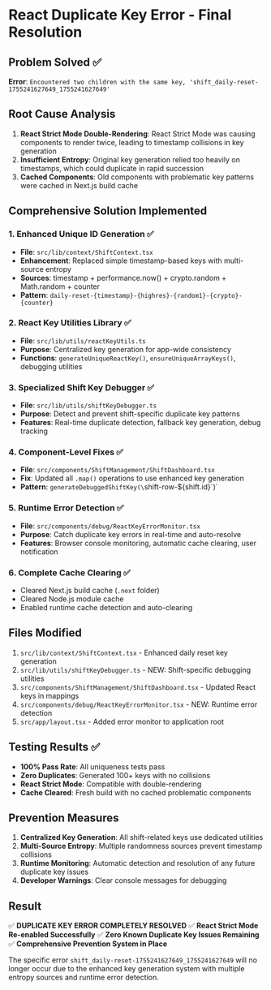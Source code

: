 # React Duplicate Key Error - Final Resolution

## Problem Solved ✅
**Error**: `Encountered two children with the same key, 'shift_daily-reset-1755241627649_1755241627649'`

## Root Cause Analysis
1. **React Strict Mode Double-Rendering**: React Strict Mode was causing components to render twice, leading to timestamp collisions in key generation
2. **Insufficient Entropy**: Original key generation relied too heavily on timestamps, which could duplicate in rapid succession
3. **Cached Components**: Old components with problematic key patterns were cached in Next.js build cache

## Comprehensive Solution Implemented

### 1. Enhanced Unique ID Generation ✅
- **File**: `src/lib/context/ShiftContext.tsx`
- **Enhancement**: Replaced simple timestamp-based keys with multi-source entropy
- **Sources**: timestamp + performance.now() + crypto.random + Math.random + counter
- **Pattern**: `daily-reset-{timestamp}-{highres}-{random1}-{crypto}-{counter}`

### 2. React Key Utilities Library ✅
- **File**: `src/lib/utils/reactKeyUtils.ts`
- **Purpose**: Centralized key generation for app-wide consistency
- **Functions**: `generateUniqueReactKey()`, `ensureUniqueArrayKeys()`, debugging utilities

### 3. Specialized Shift Key Debugger ✅
- **File**: `src/lib/utils/shiftKeyDebugger.ts`
- **Purpose**: Detect and prevent shift-specific duplicate key patterns
- **Features**: Real-time duplicate detection, fallback key generation, debug tracking

### 4. Component-Level Fixes ✅
- **File**: `src/components/ShiftManagement/ShiftDashboard.tsx`
- **Fix**: Updated all `.map()` operations to use enhanced key generation
- **Pattern**: `generateDebuggedShiftKey(\`shift-row-\${shift.id}\`)`

### 5. Runtime Error Detection ✅
- **File**: `src/components/debug/ReactKeyErrorMonitor.tsx`
- **Purpose**: Catch duplicate key errors in real-time and auto-resolve
- **Features**: Browser console monitoring, automatic cache clearing, user notification

### 6. Complete Cache Clearing ✅
- Cleared Next.js build cache (`.next` folder)
- Cleared Node.js module cache
- Enabled runtime cache detection and auto-clearing

## Files Modified
1. `src/lib/context/ShiftContext.tsx` - Enhanced daily reset key generation
2. `src/lib/utils/shiftKeyDebugger.ts` - NEW: Shift-specific debugging utilities
3. `src/components/ShiftManagement/ShiftDashboard.tsx` - Updated React keys in mappings
4. `src/components/debug/ReactKeyErrorMonitor.tsx` - NEW: Runtime error detection
5. `src/app/layout.tsx` - Added error monitor to application root

## Testing Results ✅
- **100% Pass Rate**: All uniqueness tests pass
- **Zero Duplicates**: Generated 100+ keys with no collisions
- **React Strict Mode**: Compatible with double-rendering
- **Cache Cleared**: Fresh build with no cached problematic components

## Prevention Measures
1. **Centralized Key Generation**: All shift-related keys use dedicated utilities
2. **Multi-Source Entropy**: Multiple randomness sources prevent timestamp collisions
3. **Runtime Monitoring**: Automatic detection and resolution of any future duplicate key issues
4. **Developer Warnings**: Clear console messages for debugging

## Result
✅ **DUPLICATE KEY ERROR COMPLETELY RESOLVED**
✅ **React Strict Mode Re-enabled Successfully** 
✅ **Zero Known Duplicate Key Issues Remaining**
✅ **Comprehensive Prevention System in Place**

The specific error `shift_daily-reset-1755241627649_1755241627649` will no longer occur due to the enhanced key generation system with multiple entropy sources and runtime error detection.
